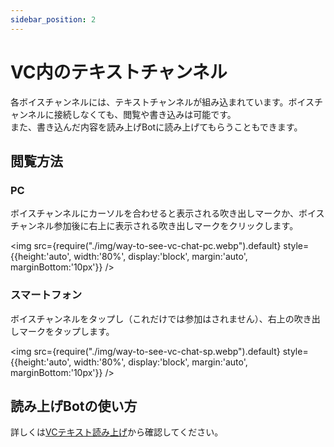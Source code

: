 ```yaml
---
sidebar_position: 2
---
```


# VC内のテキストチャンネル

各ボイスチャンネルには、テキストチャンネルが組み込まれています。ボイスチャンネルに接続しなくても、閲覧や書き込みは可能です。   
また、書き込んだ内容を読み上げBotに読み上げてもらうこともできます。

## 閲覧方法

### PC

ボイスチャンネルにカーソルを合わせると表示される吹き出しマークか、ボイスチャンネル参加後に右上に表示される吹き出しマークをクリックします。

<img src={require("./img/way-to-see-vc-chat-pc.webp").default}
     style={{height:'auto', width:'80%', display:'block', margin:'auto', marginBottom:'10px'}} />

### スマートフォン

ボイスチャンネルをタップし（これだけでは参加はされません）、右上の吹き出しマークをタップします。

<img src={require("./img/way-to-see-vc-chat-sp.webp").default}
     style={{height:'auto', width:'80%', display:'block', margin:'auto', marginBottom:'10px'}} />

## 読み上げBotの使い方

詳しくは[VCテキスト読み上げ](/tutorial/bot/text-to-speech)から確認してください。
